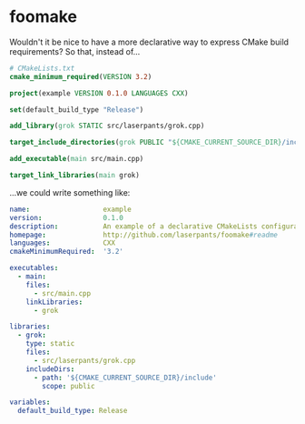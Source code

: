 # foomake

Wouldn't it be nice to have a more declarative way to express CMake build requirements? So that, instead of&hellip;

```cmake
# CMakeLists.txt
cmake_minimum_required(VERSION 3.2)

project(example VERSION 0.1.0 LANGUAGES CXX)

set(default_build_type "Release")

add_library(grok STATIC src/laserpants/grok.cpp)

target_include_directories(grok PUBLIC "${CMAKE_CURRENT_SOURCE_DIR}/include")

add_executable(main src/main.cpp)

target_link_libraries(main grok)
```

&hellip;we could write something like:

```yaml
name:                  example
version:               0.1.0
description:           An example of a declarative CMakeLists configuration format
homepage:              http://github.com/laserpants/foomake#readme
languages:             CXX
cmakeMinimumRequired:  '3.2'

executables:
  - main:
    files:
      - src/main.cpp
    linkLibraries:
      - grok

libraries:
  - grok:
    type: static
    files:
      - src/laserpants/grok.cpp
    includeDirs:
      - path: '${CMAKE_CURRENT_SOURCE_DIR}/include'
        scope: public

variables:
  default_build_type: Release
```
